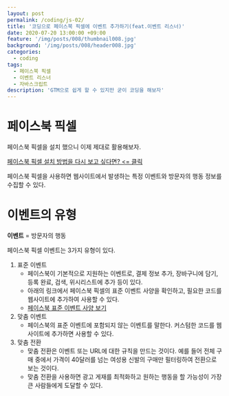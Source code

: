 ```yaml
---
layout: post
permalink: /coding/js-02/
title: '코딩으로 페이스북 픽셀에 이벤트 추가하기(feat.이벤트 리스너)'
date: 2020-07-20 13:00:00 +09:00
feature: '/img/posts/008/thumbnail008.jpg'
background: '/img/posts/008/header008.jpg'
categories:
  - coding
tags:
  - 페이스북 픽셀
  - 이벤트 리스너
  - 자바스크립트
description: 'GTM으로 쉽게 할 수 있지만 굳이 코딩을 해보자'
---
```




# 페이스북 픽셀

페이스북 픽셀을 설치 했으니 이제 제대로 활용해보자.

[페이스북 픽셀 설치 방법을 다시 보고 싶다면? <= 클릭](https://dayoon.world/marketing-03/)

페이스북 픽셀을 사용하면 웹사이트에서 발생하는 특정 이벤트와 방문자의 행동 정보를 수집할 수 있다.



# 이벤트의 유형

**이벤트** = 방문자의 행동

페이스북 픽셀 이벤트는 3가지 유형이 있다.

1. 표준 이벤트
   - 페이스북이 기본적으로 지원하는 이벤트로, 결제 정보 추가, 장바구니에 담기, 등록 완료, 검색, 위시리스트에 추가 등이 있다.
   - 아래의 링크에서 페이스북 픽셀의 표준 이벤트 사양을 확인하고, 필요한 코드를 웹사이트에 추가하여 사용할 수 있다.
   - [페이스북 표준 이벤트 사양 보기](https://www.facebook.com/business/help/402791146561655?id=1205376682832142&helpref=faq_content)
2. 맞춤 이벤트
   - 페이스북의 표준 이벤트에 포함되지 않는 이벤트를 말한다. 커스텀한 코드를 웹사이트에 추가하면 사용할 수 있다.
3. 맞춤 전환
   - 맞춤 전환은 이벤트 또는 URL에 대한 규칙을 만드는 것이다. 예를 들어 전체 구매 중에서 가격이 40달러를 넘는 여성용 신발의 구매만 필터링하여 전환으로 보는 것이다.
   - 맞춤 전환을 사용하면 광고 게재를 최적화하고 원하는 행동을 할 가능성이 가장 큰 사람들에게 도달할 수 있다.



#

